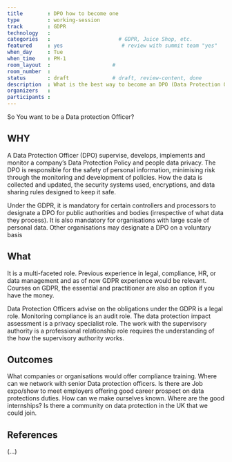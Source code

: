 ```yaml
---
title        : DPO how to become one
type         : working-session
track        : GDPR
technology   :
categories   :                      # GDPR, Juice Shop, etc.
featured     : yes                   # review with summit team "yes"
when_day     : Tue
when_time    : PM-1
room_layout  :                    #
room_number  :
status       : draft              # draft, review-content, done
description  : What is the best way to become an DPO (Data Protection Officer)
organizers   :
participants :
---
```


So You want to be a Data protection Officer?

## WHY

A Data Protection Officer (DPO) supervise, develops, implements and monitor a company’s Data Protection Policy and people data privacy.
The DPO is responsible for the safety of personal information, minimising risk through the monitoring and development of policies. How the data is collected and updated, the security systems used, encryptions, and data sharing rules designed to keep it safe.

Under the GDPR, it is mandatory for certain controllers and processors to designate a DPO for public authorities and bodies (irrespective of what data they process). It is also mandatory for organisations with large scale of personal data. Other organisations may designate a DPO on a voluntary basis


## What

It is a multi-faceted role. Previous experience in legal, compliance, HR, or data management and as of now GDPR experience would be relevant. Courses on GDPR, the essential and practitioner are also an option if you have the money.

Data Protection Officers advise on the obligations under the GDPR is a legal role. Monitoring compliance is an audit role. The data protection impact assessment is a privacy specialist role. The work with the supervisory authority is a professional relationship role requires the understanding of the how the supervisory authority works.

## Outcomes

What companies or organisations would offer compliance training.
Where can we network with senior Data protection officers.
Is there are Job expo/show to meet employers offering good career prospect on data protections duties.
How can we make ourselves known.
Where are the good internships?
Is there a community on data protection in the UK that we could join.


## References

(...)

